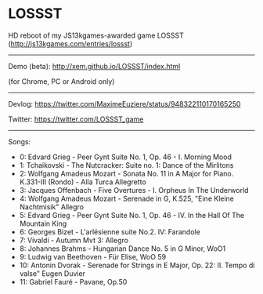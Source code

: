 LOSSST
==

HD reboot of my JS13kgames-awarded game LOSSST (http://js13kgames.com/entries/lossst)

---

Demo (beta): http://xem.github.io/LOSSST/index.html

(for Chrome, PC or Android only)

---

Devlog: https://twitter.com/MaximeEuziere/status/948322110170165250

Twitter: https://twitter.com/LOSSST_game

---

Songs:

- 0: Edvard Grieg - Peer Gynt Suite No. 1, Op. 46 - I. Morning Mood
- 1: Tchaikovski - The Nutcracker: Suite no. 1: Dance of the Mirlitons
- 2: Wolfgang Amadeus Mozart - Sonata No. 11 in A Major for Piano. K.331-III (Rondo) - Alla Turca  Allegretto
- 3: Jacques Offenbach - Five Overtures - I. Orpheus In The Underworld
- 4: Wolfgang Amadeus Mozart - Serenade in G, K.525, "Eine Kleine Nachtmisik" Allegro
- 5: Edvard Grieg - Peer Gynt Suite No. 1, Op. 46 - IV. In the Hall Of The Mountain King
- 6: Georges Bizet - L'arlésienne suite No.2. IV: Farandole
- 7: Vivaldi - Autumn Mvt 3: Allegro
- 8: Johannes Brahms - Hungarian Dance No. 5 in G Minor, WoO1
- 9: Ludwig van Beethoven - Für Elise, WoO 59
- 10: Antonin Dvorak - Serenade for Strings in E Major, Op. 22: II. Tempo di valse"  Eugen Duvier
- 11: Gabriel Fauré - Pavane, Op.50